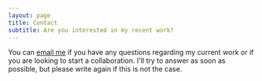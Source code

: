 ```yaml
---
layout: page
title: Contact
subtitle: Are you interested in my recent work?
---
```


You can [email me](mailto:esau.villatoro@idiap.ch) if you have any questions regarding my current work or if you are looking to start a collaboration. I'll try to answer as soon as possible, but please write again if this is not the case. 
